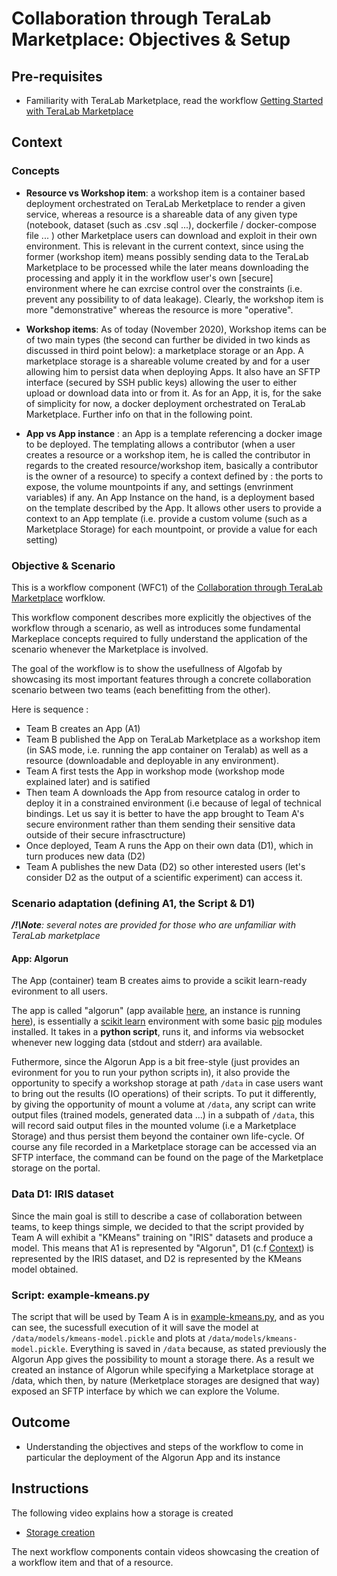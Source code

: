 
# Collaboration through TeraLab Marketplace: Objectives & Setup

## Pre-requisites

* Familiarity with TeraLab Marketplace, read the workflow [Getting Started with TeraLab Marketplace]()

## Context

### Concepts

* **Resource vs Workshop item**: a workshop item is a container based deployment orchestrated on TeraLab Merketplace to render a given service, whereas a resource is a shareable data of any given type (notebook, dataset (such as .csv .sql ...), dockerfile / docker-compose file ... ) other Marketplace users can download and exploit in their own environment. This is relevant in the current context, since using the former (workshop item) means possibly sending data to the TeraLab Marketplace to be processed while the later means downloading the processing and apply it in the workflow user's own [secure] environment where he can exrcise control over the constraints (i.e. prevent any possibility to of data leakage). Clearly, the workshop item is more "demonstrative" whereas the resource is more "operative".

* **Workshop items**: As of today (November 2020), Workshop items can be of two main types (the second can further be divided in two kinds as discussed in third point below): a marketplace storage or an App. A marketplace storage is a shareable volume created by and for a user allowing him to persist data when deploying Apps. It also have an SFTP interface (secured by SSH public keys) allowing the user to either upload or download data into or from it. As for an App, it is, for the sake of simplicity for now, a docker deployment orchestrated on TeraLab Marketplace. Further info on that in the following point.

* **App vs App instance** : an App is a template referencing a docker image to be deployed. The templating allows a contributor (when a user creates a resource or a workshop item, he is called the contributor in regards to the created resource/workshop item, basically a contributor is the owner of a resource) to specify a context defined by : the ports to expose, the volume mountpoints if any, and settings (envrinment variables) if any. An App Instance on the hand, is a deployment based on the template described by the App. It allows other users to provide a context to an App template (i.e. provide a custom volume (such as a Marketplace Storage) for each mountpoint, or provide a value for each setting)


### Objective & Scenario

This is a workflow component (WFC1) of the [Collaboration through TeraLab Marketplace](../) worfklow.

This workflow component describes more explicitly the objectives of the workflow through a scenario, as well as introduces some fundamental Markeplace concepts required to fully understand the application of the scenario whenever the Marketplace is involved.

The goal of the workflow is to show the usefullness of Algofab by showcasing its most important features through a concrete collaboration scenario between two teams (each benefitting from the other).

Here is sequence :
* Team B creates an App (A1)
* Team B published the App on TeraLab Marketplace as a workshop item (in SAS mode, i.e. running the app container on Teralab) as well as a resource (downloadable and deployable in any environment).
* Team A first tests the App in workshop mode (workshop mode explained later) and is satified
* Then team A downloads the App from resource catalog in order to deploy it in a constrained environment (i.e because of legal of technical bindings. Let us say it is better to have the app brought to Team A's secure environment rather than them sending their sensitive data outside of their secure infrasctructure) 
* Once deployed, Team A runs the App on their own data (D1), which in turn produces new data (D2) 
* Team A publishes the new Data (D2) so other interested users (let's consider D2 as the output of a scientific experiment) can access it.


### Scenario adaptation (defining A1, the Script & D1)

_**/!\Note**: several notes are provided for those who are unfamiliar with TeraLab marketplace_

#### App: Algorun

The App (container) team B creates aims to provide a scikit learn-ready evironment to all users.

The app is called "algorun" (app available [here](https://ws67-af-portal.tl.teralab-datascience.fr/workshop/items/5fb633ea4f5aa7013ddae944), an instance is running [here](https://ws67-af-portal.tl.teralab-datascience.fr/workshop/items/5fbd1a6d4f5aa7013ddae94a)), is essentially a [scikit learn]() environment with some basic [pip]() modules installed. It takes in a **python script**, runs it, and informs via websocket whenever new logging data (stdout and stderr) ara available. 

Futhermore, since the Algorun App is a bit free-style (just provides an evironment for you to run your python scripts in), it also provide the opportunity to specify a workshop storage at path <code>/data</code> in case users want to bring out the results (IO operations) of their scripts. To put it differently, by giving the opportunity of mount a volume at <code>/data</code>, any script can write output files (trained models, generated data ...) in a subpath of <code>/data</code>, this will record said output files in the mounted volume (i.e a Marketplace Storage) and thus persist them beyond the container own life-cycle. Of course any file recorded in a Marketplace storage can be accessed via an SFTP interface, the command can be found on the page of the Marketplace storage on the portal.

### Data D1: IRIS dataset

Since the main goal is still to describe a case of collaboration between teams, to keep things simple, we decided to that the script provided by Team A will exhibit a "KMeans" training on "IRIS" datasets and produce a model.
This means that A1 is represented by "Algorun", D1 (c.f [Context](#context)) is represented by the IRIS dataset, and D2 is represented by the KMeans model obtained.

### Script: example-kmeans.py 

The script that will be used by Team A is in [example-kmeans.py](./example-kmeans.py), and as you can see, the sucessfull execution of it will save the model at <code>/data/models/kmeans-model.pickle</code> and plots at <code>/data/models/kmeans-model.pickle</code>. Everything is saved in <code>/data</code> because, as stated previously the Algorun App gives the possibility to mount a storage there. As a result we created an instance of Algorun while specifying a Marketplace storage at /data, which then, by nature (Merketplace storages are designed that way) exposed an SFTP interface by which we can explore the Volume.

## Outcome

* Understanding the objectives and steps of the workflow to come in particular the deployment of the Algorun App and its instance

## Instructions

The following video explains how a storage is created

<!--*  [![Storage creation](https://www.youtube.com/vi/TwB0Ay51R_w/0.jpg)](https://www.youtube.com/watch?v=TwB0Ay51R_w) -->

* [Storage creation](https://www.youtube.com/watch?v=TwB0Ay51R_w)

The next workflow components contain videos showcasing the creation of a workflow item and that of a resource. 
